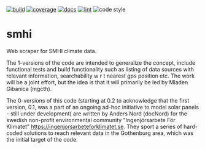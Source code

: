 [![build](https://github.com/Ingenjorsarbete-For-Klimatet/smhi/actions/workflows/github-action-build.yml/badge.svg?branch=master)](https://github.com/Ingenjorsarbete-For-Klimatet/smhi/actions/workflows/github-action-build.yml)
[![coverage](https://img.shields.io/endpoint?url=https://gist.githubusercontent.com/mgcth/2d8de651f24d184f5ebe101ffc3c9527/raw/ifk-smhi-coverage-badge.json)](https://github.com/Ingenjorsarbete-For-Klimatet/smhi/actions/workflows/github-action-build.yml)
[![docs](https://github.com/Ingenjorsarbete-For-Klimatet/smhi/actions/workflows/github-action-docs.yml/badge.svg?branch=master)](https://github.com/Ingenjorsarbete-For-Klimatet/smhi/actions/workflows/github-action-docs.yml)
[![lint](https://github.com/Ingenjorsarbete-For-Klimatet/smhi/actions/workflows/github-action-lint.yml/badge.svg?branch=master)](https://github.com/Ingenjorsarbete-For-Klimatet/smhi/actions/workflows/github-action-lint.yml)
![code style](https://img.shields.io/badge/code%20style-black-black)

# smhi

Web scraper for SMHI climate data.

The 1-versions of the code are intended to generalize the concept, include functional tests and build functionality such as listing of data sources with relevant information, searchability w r t nearest gps position etc. The work will be a joint effort, but the idea is that it will primarily be led by Mladen Gibanica (mgcth).

The 0-versions of this code (starting at 0.2 to acknowledge that the first version, 0.1, was a part of an ongoing ad-hoc initiative to model solar panels - still under development) are written by Anders Nord (docNord) for the swedish non-profit environmental community "Ingenjörsarbete För Klimatet" https://ingenjorsarbeteforklimatet.se. They sport a series of hard-coded solutions to reach relevant data in the Gothenburg area, which was the initial target of the code.

